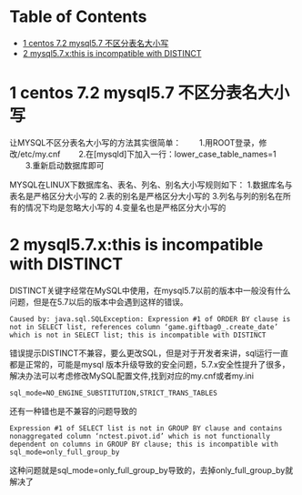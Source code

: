 # Table of Contents

* [1 centos 7.2 mysql5.7 不区分表名大小写](#1-centos-72-mysql57-不区分表名大小写)
* [2 mysql5.7.x:this is incompatible with DISTINCT](#2-mysql57xthis-is-incompatible-with-distinct)


# 1 centos 7.2 mysql5.7 不区分表名大小写
让MYSQL不区分表名大小写的方法其实很简单：
　　1.用ROOT登录，修改/etc/my.cnf
　　2.在[mysqld]下加入一行：lower_case_table_names=1
　　3.重新启动数据库即可

MYSQL在LINUX下数据库名、表名、列名、别名大小写规则如下：
1.数据库名与表名是严格区分大小写的
2.表的别名是严格区分大小写的
3.列名与列的别名在所有的情况下均是忽略大小写的
4.变量名也是严格区分大小写的

# 2 mysql5.7.x:this is incompatible with DISTINCT

DISTINCT关键字经常在MySQL中使用，在mysql5.7以前的版本中一般没有什么问题，但是在5.7以后的版本中会遇到这样的错误。
```
Caused by: java.sql.SQLException: Expression #1 of ORDER BY clause is not in SELECT list, references column ‘game.giftbag0_.create_date’ which is not in SELECT list; this is incompatible with DISTINCT
```

错误提示DISTINCT不兼容，要么更改SQL，但是对于开发者来讲，sql运行一直都是正常的，可能是mysql 版本升级导致的安全问题，5.7.x安全性提升了很多，解决办法可以考虑修改MySQL配置文件,找到对应的my.cnf或者my.ini

```
sql_mode=NO_ENGINE_SUBSTITUTION,STRICT_TRANS_TABLES
```

还有一种错也是不兼容的问题导致的
```
Expression #1 of SELECT list is not in GROUP BY clause and contains nonaggregated column ‘nctest.pivot.id’ which is not functionally dependent on columns in GROUP BY clause; this is incompatible with sql_mode=only_full_group_by
```
这种问题就是sql_mode=only_full_group_by导致的，去掉only_full_group_by就解决了

